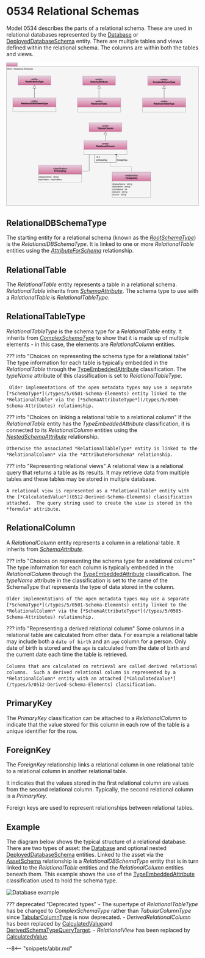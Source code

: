 <!-- SPDX-License-Identifier: CC-BY-4.0 -->
<!-- Copyright Contributors to the ODPi Egeria project. -->

# 0534 Relational Schemas

Model 0534 describes the parts of a relational schema. These are used in relational databases represented by the [Database](/types/2/0224-Databases) or [DeployedDatabaseSchema](/types/2/0224-Databases) entity. There are multiple tables and views defined within the relational schema.   The columns are within both the tables and views.

![UML](0534-Relational-Schemas.svg)

## RelationalDBSchemaType

The starting entity for a relational schema (known as the [*RootSchemaType*](/types/5/0530-Tabular-Schemas)) is the *RelationalDBSchemaType*.  It is linked to one or more *RelationalTable* entities using the [*AttributeForSchema*](/types/5/0505-Schema-Attributes) relationship.

## RelationalTable

The *RelationalTable* entity represents a table in a relational schema.  *RelationalTable* inherits from [*SchemaAttribute*](/types/5/0505-Schema-Attributes).  The schema type to use with a *RelationalTable* is *RelationalTableType*.

## RelationalTableType

*RelationalTableType* is the schema type for a *RelationalTable* entity.  It inherits from [*ComplexSchemaType*](/types/5/Schema-Attributes) to show that it is made up of multiple elements - in this case, the elements are *RelationalColumn* entities.

??? info "Choices on representing the schema type for a relational table"
    The type information for each table is typically embedded in the *RelationalTable* through the [TypeEmbeddedAttribute](/types/5/0505-Schema-Attributes) classification. The *typeName* attribute of this classification is set to *RelationalTableType*.

     Older implementations of the open metadata types may use a separate [*SchemaType*](/types/5/0501-Schema-Elements) entity linked to the *RelationalTable* via the [*SchemaAttributeType*](/types/5/0505-Schema-Attributes) relationship.

??? info "Choices on linking a relational table to a relational column"
    If the *RelationalTable* entity has the *TypeEmbeddedAttribute* classification, it is connected to its *RelationalColumn* entities using the [*NestedSchemaAttribute*](/types/5/0505-Schema-Attributes) relationship.

    Otherwise the associated *RelationalTableType* entity is linked to the *RelationalColumn* via the *AttributeForSchema* relationship.

??? info "Representing relational views"
    A relational view is a relational query that returns a table as its results.  It may retrieve data from multiple tables and these tables may be stored in multiple database.

    A relational view is represented as a *RelationalTable* entity with the [*CalculatedValue*](0512-Derived-Schema-Elements) classification attached.  The query string used to create the view is stored in the *formula* attribute.

## RelationalColumn

A *RelationalColumn* entity represents a column in a relational table.  It inherits from [*SchemaAttribute*](/types/5/0505-Schema-Attributes).

??? info "Choices on representing the schema type for a relational column"
    The type information for each column is typically embedded in the *RelationalColumn* through the [TypeEmbeddedAttribute](/types/5/0505-Schema-Attributes) classification.  The *typeName* attribute in the classification is set to the name of the SchemaType that represents the type of data stored in the column.

    Older implementations of the open metadata types may use a separate [*SchemaType*](/types/5/0501-Schema-Elements) entity linked to the *RelationalColumn* via the [*SchemaAttributeType*](/types/5/0505-Schema-Attributes) relationship.

??? info "Representing a derived relational column"
    Some columns in a relational table are calculated from other data.  For example a relational table may include both a `date of birth` and an `age` column for a person.  Only date of birth is stored and the `age` is calculated from the date of birth and the current date each time the table is retrieved.

    Columns that are calculated on retrieval are called derived relational columns.  Such a derived relational column is represented by a *RelationalColumn* entity with an attached [*CalculatedValue*](/types/5/0512-Derived-Schema-Elements) classification.

## PrimaryKey

The *PrimaryKey* classification can be attached to a *RelationalColumn* to indicate that the value stored for this column in each row of the table is a unique identifier for the row.

## ForeignKey

The *ForeignKey* relationship links a relational column in one relational table to a relational column in another relational table.

It indicates that the values stored in the first relational column are values from the second relational column.  Typically, the second relational column is a *PrimaryKey*.

Foreign keys are used to represent relationships between relational tables.

## Example

The diagram below shows the typical structure of a relational database.  There are two types of asset: the [Database](/types/2/0224-Databases) and optional nested [DeployedDatabaseSchema](/types/2/0224-Databases) entities.  Linked to the asset via the [AssetSchema](/types/5/0503-Asset-Schema) relationship is a *RelationalDBSchemaType* entity that is in turn linked to the *RelationalTable* entities and the *RelationalColumn* entities beneath them.  This example shows the use of the [TypeEmbeddedAttribute](/types/5/0505-Schema-Attributes) classification used to hold the schema type.

![Database example](database-example.svg)

??? deprecated "Deprecated types"
     - The supertype of *RelationalTableType* has be changed to *ComplexSchemaType* rather than *TabularColumnType* since [TabularColumnType](/types/5/0530-Tabular-Schemas) is now deprecated.
     - *DerivedRelationalColumn* has been replaced by [CalculatedValue](/types/5/0512-Derived-Schema-Elements)and [DerivedSchemaTypeQueryTarget](/types/5/0512-Derived-Schema-Elements).
     - *RelationalView* has been replaced by [CalculatedValue](/types/5/0512-Derived-Schema-Elements).

--8<-- "snippets/abbr.md"